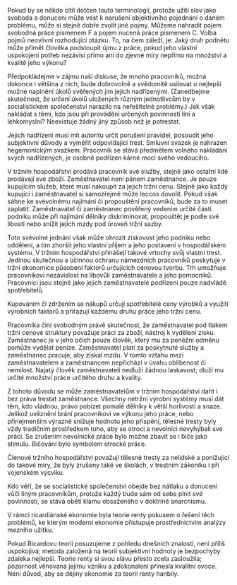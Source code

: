 Pokud by se někdo cítil dotčen touto terminologií, protože užití slov jako svoboda a donucení může vést k narušení objektivního pojednání o daném problému, může si stejně dobře zvolit jiné pojmy. Můžeme nahradit pojem svobodná práce písmenem F a pojem nucená práce písmenem C. Volba pojmů neovlivní rozhodující otázku. To, na čem záleží, je: Jaký druh podnětu může přimět člověka podstoupit újmu z práce, pokud jeho vlastní uspokojení potřeb nezávisí přímo ani do zjevné míry nepřímo na množství a kvalitě jeho výkonu?

Předpokládejme v zájmu naší diskuse, že mnoho pracovníků, možná dokonce i většina z nich, bude dobrovolně a svědomitě usilovat o nejlepší možné naplnění úkolů svěřených jim jejich nadřízenými. (Zanedbejme skutečnost, že určení úkolů uložených různým jednotlivcům by v socialistickém společenství narazilo na neřešitelné problémy.) Jak však nakládat s těmi, kdo jsou při provádění určených povinností líní a lehkomyslní? Neexistuje žádný jiný způsob než je potrestat.

Jejich nadřízení musí mít autoritu určit porušení pravidel, posoudit jeho subjektivní důvody a vyměřit odpovídající trest. Smluvní svazek je nahrazen hegemonickým svazkem. Pracovník se stává předmětem volného nakládání svých nadřízených, je osobně podřízen kárné moci svého vedoucího.

V tržním hospodářství prodává pracovník své služby, stejně jako ostatní lidé prodávají své zboží. Zaměstnavatel není pánem zaměstnance. Je pouze kupujícím služeb, které musí nakoupit za jejich tržní cenu. Stejně jako každý kupující i zaměstnavatel si samozřejmě může leccos dovolit. Pokud však sáhne ke svévolnému najímání či propouštění pracovníků, bude za to muset zaplatit. Zaměstnavatel či zaměstnanec pověřený vedením určité části podniku může při najímání dělníky diskriminovat, propouštět je podle své libosti nebo snížit jejich mzdy pod úroveň tržní sazby.

Toto svévolné jednání však může ohrozit ziskovost jeho podniku nebo oddělení, a tím zhoršit jeho vlastní příjem a jeho postavení v hospodářském systému. V tržním hospodářství přinášejí takové vrtochy svůj vlastní trest. Jedinou skutečnou a účinnou ochranu námezdních pracovníků poskytuje v tržní ekonomice působení faktorů určujících cenovou tvorbu. Trh umožňuje pracovníkovi nezávislost na libovůli zaměstnavatele a jeho pomocníků. Pracovníci jsou stejně jako jejich zaměstnavatelé podřízeni pouze nadvládě spotřebitelů.

Kupováním či zdržením se nákupů určují spotřebitelé ceny výrobků a využití výrobních faktorů a přiřazují každému druhu práce jeho tržní cenu.

Pracovníka činí svobodným právě skutečnost, že zaměstnavatel pod tlakem tržní cenové struktury považuje práci za zboží, nástroj k vydělení zisku. Zaměstnanec je v jeho očích pouze člověk, který mu za peněžní odměnu pomůže vydělat peníze. Zaměstnavatel platí za poskytnuté služby a zaměstnanec pracuje, aby získal mzdu. V tomto vztahu mezi zaměstnavatelem a zaměstnancem nepřichází v úvahu oblíbenost či nemilost. Najatý člověk zaměstnavateli nedluží žádnou laskavost; dluží mu určité množství práce určitého druhu a kvality.

Z tohoto důvodu se může zaměstnavatelům v tržním hospodářství dařit i bez práva trestat zaměstnance. Všechny netržní výrobní systémy musí dát těm, kdo vládnou, právo pobízet pomalé dělníky k větší horlivosti a snaze. Jelikož uvěznění brání pracovníkovi ve výkonu jeho práce, nebo přinejmenším výrazně snižuje hodnotu jeho přispění, tělesné tresty byly vždy tradičním prostředkem toho, aby se otroci a nevolníci nevyhýbali své práci. Se zrušením nevolnické práce bylo možné zbavit se i biče jako stimulu. Bičování bylo symbolem otrocké práce.

Členové tržního hospodářství považují tělesné tresty za nelidské a ponižující do takové míry, že byly zrušeny také ve školách, v trestním zákoníku i při vojenském výcviku.

Kdo věří, že se socialistické společenství obejde bez nátlaku a donucení vůči líným pracovníkům, protože každý bude sám od sebe plnit své povinnosti, se stává obětí klamu obsaženého v doktríně anarchismu.

V rámci ricardiánské ekonomie byla teorie renty pokusem o řešení těch problémů, ke kterým moderní ekonomie přistupuje prostřednictvím analýzy mezního užitku.

Pokud Ricardovu teorii posuzujeme z pohledu dnešních znalostí, není příliš uspokojivá; metoda založená na teorii subjektivní hodnoty je bezpochyby zdaleka nejlepší. Teorie renty si svou slávu přesto zcela zasloužila; pozornost věnovaná jejímu vzniku a zdokonalení přinesla kvalitní ovoce. Není důvod, aby se dějiny ekonomie za teorii renty hanbily.